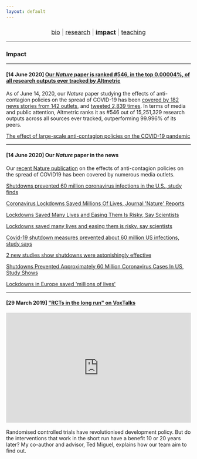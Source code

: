 ```yaml
---
layout: default
---
```


<div align="center">
	<h3 style="color: #999; font-weight: 400;">
	<a href="http://luna-yue-huang.com/index.html">bio</a> | <a href="http://luna-yue-huang.com/research.html">research</a> | <a href="http://luna-yue-huang.com/impact.html"><b>impact</b></a> | <a href="http://luna-yue-huang.com/teaching.html">teaching</a><br>
	</h3>
</div>

----

### Impact

----

#### [14 June 2020] [Our _Nature_ paper is ranked #546, in the top 0.00004%, of all research outputs ever tracked by Altmetric](https://www.altmetric.com/details/83468553#score)

As of June 14, 2020, our _Nature_ paper studying the effects of anti-contagion policies on the spread of COVID-19 has been [covered by 182 news stories from 142 outlets](https://www.altmetric.com/details/83468553/news), and [tweeted 2,839 times](https://www.altmetric.com/details/83468553/twitter). In terms of media and public attention, Altmetric ranks it as #546 out of 15,251,329 research outputs across all sources ever tracked, outperforming 99.996% of its peers.

<a class="embedly-card" data-card-controls="0" href="https://www.altmetric.com/details/83468553">The effect of large-scale anti-contagion policies on the COVID-19 pandemic</a>
<script async src="//cdn.embedly.com/widgets/platform.js" charset="UTF-8"></script>

----

#### [14 June 2020] Our _Nature_ paper in the news

Our [recent Nature publication](http://luna-yue-huang.com/research-covid19.html) on the effects of anti-contagion policies on the spread of COVID19 has been covered by numerous media outlets.

<a class="embedly-card" data-card-controls="0" href="https://www.washingtonpost.com/health/2020/06/08/shutdowns-prevented-60-million-coronavirus-infections-us-study-finds/">Shutdowns prevented 60 million coronavirus infections in the U.S., study finds</a>
<script async src="//cdn.embedly.com/widgets/platform.js" charset="UTF-8"></script>

<a class="embedly-card" data-card-controls="0" href="https://www.npr.org/2020/06/09/872711012/coronavirus-lockdowns-saved-millions-of-lives-journal-nature-reports">Coronavirus Lockdowns Saved Millions Of Lives, Journal 'Nature' Reports</a>
<script async src="//cdn.embedly.com/widgets/platform.js" charset="UTF-8"></script>

<a class="embedly-card" data-card-controls="0" href="https://www.nytimes.com/reuters/2020/06/08/world/europe/08reuters-health-coronavirus-lockdowns.html">Lockdowns Saved Many Lives and Easing Them Is Risky, Say Scientists</a>
<script async src="//cdn.embedly.com/widgets/platform.js" charset="UTF-8"></script>

<a class="embedly-card" data-card-controls="0" href="https://www.reuters.com/article/us-health-coronavirus-lockdowns/lockdowns-may-have-averted-3-million-deaths-in-europe-by-curbing-covid-19-study-idUSKBN23F1G3">Lockdowns saved many lives and easing them is risky, say scientists</a>
<script async src="//cdn.embedly.com/widgets/platform.js" charset="UTF-8"></script>

<a class="embedly-card" data-card-controls="0" href="https://edition.cnn.com/2020/06/08/health/coronavirus-shutdowns-effective-study-wellness-bn/index.html">Covid-19 shutdown measures prevented about 60 million US infections, study says</a>
<script async src="//cdn.embedly.com/widgets/platform.js" charset="UTF-8"></script>

<a class="embedly-card" data-card-controls="0" href="https://www.vox.com/2020/6/9/21284087/coronavirus-covid-19-shutdown-lockdown-cases-deaths">2 new studies show shutdowns were astonishingly effective</a>
<script async src="//cdn.embedly.com/widgets/platform.js" charset="UTF-8"></script>

<a class="embedly-card" data-card-controls="0" href="https://www.forbes.com/sites/tommybeer/2020/06/08/shutdowns-prevented-approximately-60-million-coronavirus-cases-in-us-study-shows/#277d81707192">Shutdowns Prevented Approximately 60 Million Coronavirus Cases In US, Study Shows</a>
<script async src="//cdn.embedly.com/widgets/platform.js" charset="UTF-8"></script>

<a class="embedly-card" data-card-controls="0" href="https://www.bbc.com/news/health-52968523">Lockdowns in Europe saved 'millions of lives'</a>
<script async src="//cdn.embedly.com/widgets/platform.js" charset="UTF-8"></script>

----

#### [29 March 2019] ["RCTs in the long run" on VoxTalks](https://voxeu.org/vox-talks/rcts-long-run)

<iframe width="100%" height="300" src="https://embeds.audioboom.com/posts/7214409/embed/v4" style="background-color:transparent; display:block; padding: 0; max-width:700px;" frameborder="0" allowtransparency="allowtransparency" scrolling="no" title="Audioboom player" allow="autoplay"></iframe><br>
Randomised controlled trials have revolutionised development policy. But do the interventions that work in the short run have a benefit 10 or 20 years later? My co-author and advisor, Ted Miguel, explains how our team aim to find out.
